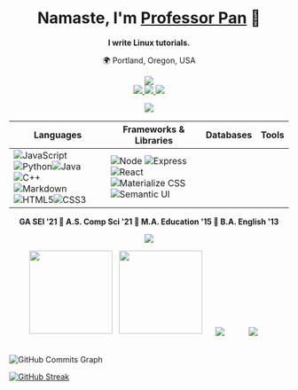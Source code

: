 
<!-- ![](https://img.shields.io/badge/-M-333?style=flat&logo=m) -->
<div align="center">
 
 <h1 align="center">
   Namaste, I'm <a href="https://www.linkedin.com/in/profpan396/">Professor Pan</a>
      🙏
 </h1>
 
 **I write Linux tutorials.**
 <br>
 
 <!-- :pencil2: Currently writing: materialize-css-github-pages-portfolio-tutorial <br> -->
 🌍 Portland, Oregon, USA 
 
<!--  __'Professor Pan'__    -->
 
<!--  <img src="https://img.shields.io/badge/Linux_Mint-87CF3E?style=for-the-badge&logo=linux-mint&logoColor=white"><br> -->
 
  
 
<!--  <a href="https://www.github.com/amarpan/" target="_blank">
      <img src="https://img.shields.io/badge/-github.com/amarpan-orange?style=flat&logo=GitHub&logoColor=white">
 </a>  -->
 



<center>
 <a href="https://profpan396.github.io" target="_blank">
        <img
          src="https://img.shields.io/badge/-profpan396.github.io-magenta?style=flat&logo=Blackberry&logoColor=black">
      </a>
      <br>

 <a href="https://www.github.com/profpan396/" target="_blank">
        <img
          src="https://img.shields.io/badge/-@profpan396-junglegreen?style=flat&logo=GitHub&logoColor=black">
      </a>

 <a href="https://www.linkedin.com/in/profpan396/" target="_blank">
      <img src="https://img.shields.io/badge/-@profpan396-blue?style=flat&logo=Linkedin&logoColor=black">
 </a> 
  <a href="https://medium.com/@profpan396">
    <img src="https://img.shields.io/badge/-@profpan396-pink?style=flat&logo=medium&logoColor=black">
 </a>
 
![](https://visitor-badge.glitch.me/badge?page_id=amarpan.amarpan)
 <br>
<!--  <a href="https://discord.com/users/chillylips76#4625" target="_blank" rel="noreferrer"><img src="https://raw.githubusercontent.com/danielcranney/readme-generator/main/public/icons/socials/discord.svg" width="32" height="32" /></a>  -->
    
 </center>
 
 | Languages  | Frameworks & Libraries  | Databases| Tools |
| -------- | --------- | -- | -- |
| ![JavaScript](https://img.shields.io/badge/-JavaScript-05122A?style=flat&logo=javascript) ![Python](https://img.shields.io/badge/-Python-05122A?style=flat&logo=python)![Java](https://img.shields.io/badge/-Java-05122A?style=flat&logo=buymeacoffee)![C++](https://img.shields.io/badge/-C++-05122A?style=flat&logo=cplusplus)<br>![Markdown](https://img.shields.io/badge/-Markdown-05122A?style=flat&logo=markdown)![HTML5](https://img.shields.io/badge/-HTML5-05122A?style=flat&logo=html5)![CSS3](https://img.shields.io/badge/-CSS-05122A?style=flat&logo=css3) | ![Node](https://img.shields.io/badge/-Node.js-05122A?style=flat&logo=node.js) ![Express](https://img.shields.io/badge/-Express-05122A?style=flat&logo=express) ![React](https://img.shields.io/badge/-React-05122A?style=flat&logo=react)<br>![Materialize CSS](https://img.shields.io/badge/-Materialize-05122A?style=flat&logo=materialdesign) ![Semantic UI](https://img.shields.io/badge/-Semantic%20UI-05122A?style=flat&logo=semanticuireact)

 

 
 
  
<!-- 📝Technical Writer | Front-End Web Developer | Linux Enthusiast :technologist: <br> -->

 
**GA SEI '21 🌟 A.S. Comp Sci '21 🌟 M.A. Education '15 🌟 B.A. English '13**


<!-- 👯 I’m looking to collaborate on ... -->
<!-- 🤔 I’m looking for help with ... -->
<!-- [![Anurag's GitHub stats](https://github-readme-stats.vercel.app/api?username=amarpan)](https://github.com/anuraghazra/github-readme-stats) -->
<!-- Technical Writing Tools: -->
<!-- 
![Git](https://img.shields.io/badge/-Git-333?style=flat&logo=git)
![Github](https://img.shields.io/badge/-Github-333?style=flat&logo=github)
![VSCode](https://img.shields.io/badge/-VS_Code-333?style=flat&logo=visualstudio) -->



<!-- ![](https://img.shields.io/badge/-Materialize_CSS-333?style=flat&logo=materialdesign)
![Markdown](https://img.shields.io/badge/-Markdown-333?style=flat&logo=markdown) -->


![](https://img.shields.io/badge/Linux_Mint-87CF3E?style=for-the-badge&logo=linux-mint&logoColor=white)
<!-- ![](https://img.shields.io/badge/Markdown-1bddfe?style=for-the-badge&logo=markdown&logoColor=white) -->



 
 <!-- ![CSS3](https://img.shields.io/badge/-CSS-333?style=flat&logo=css3) -->
<!-- Others: --> 

<!-- ![](https://img.shields.io/badge/-Zoom-333?style=flat&logo=zoom)
![](https://img.shields.io/badge/-Slack-333?style=flat&logo=slack)
![](https://img.shields.io/badge/-Discord-333?style=flat&logo=discord)
![](https://img.shields.io/badge/-Trello-333?style=flat&logo=trello)
 ![](https://img.shields.io/badge/-Heroku-333?style=flat&logo=heroku)
![](https://img.shields.io/badge/-Replit-333?style=flat&logo=replit)
  ![](https://img.shields.io/badge/-Windows-333?style=flat&logo=windows)
    ![](https://img.shields.io/badge/-Canva-333?style=flat&logo=canva) -->
<!--![](https://visitor-badge.glitch.me/badge?page_id=sdkdeepa.sdk.deepa) -->
<!-- [![Top Langs](https://github-readme-stats.vercel.app/api/top-langs/?username=amarpan&layout=compact)](https://github.com/amarpan/)       -->  
<!-- ![](https://visitor-badge.glitch.me/badge?page_id=amarpan.amarpan) -->
<!-- ![](https://github-readme-streak-stats.herokuapp.com/?user=amarpan) -->
  </div>
  
  <p align="center">
  <img height="150em" src="https://github-readme-stats.vercel.app/api?username=profpan396&title_color=FFFF00&icon_color=FFFF00&text_color=00BFFF&bg_color=191970&border_color=whitec&show_icons=true"/> &nbsp;
  <img height="150em" src="https://github-readme-stats-eight-theta.vercel.app/api/top-langs/?username=profpan396&layout=compact&title_color=FFFF00&icon_color=FFFF00&text_color=00BFFF&bg_color=191970&show_icons=true"/>
  <a href="https://github.com/profpan396/how-to-create-a-github-profile"><img align="center" style="margin:20px" src="https://github-readme-stats.vercel.app/api/pin/?username=profpan396&repo=how-to-create-a-github-profile&theme=vue-dark" /></a> <a href="https://github.com/profpan396/how-to-write-a-GA-SEI-README"><img align="center" style="margin:20px" src="https://github-readme-stats.vercel.app/api/pin/?username=profpan396&repo=how-to-write-a-GA-SEI-README&theme=vue-dark" /></a> 
</p>



 
  <img src="https://activity-graph.herokuapp.com/graph?username=profpan396&bg_color=1c1917&color=ffffff&line=0891b2&point=ffffff&area_color=1c1917&area=true&hide_border=true&custom_title=GitHub%20Commits%20Graph" alt="GitHub Commits Graph" />
 
[![GitHub Streak](https://github-readme-streak-stats.herokuapp.com/?user=profpan396&theme=vue-dark)](https://git.io/streak-stats)

 

  
  

